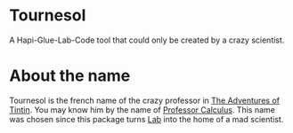 # Tournesol

A Hapi-Glue-Lab-Code tool that could only be created by a crazy scientist.

# About the name

Tournesol is the french name of the crazy professor in [The Adventures of Tintin](https://en.wikipedia.org/wiki/The_Adventures_of_Tintin).
You may know him by the name of [Professor Calculus](https://en.wikipedia.org/wiki/Professor_Calculus).
This name was chosen since this package turns [Lab](https://github.com/hapijs/lab) into the home of a mad scientist.

